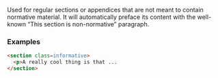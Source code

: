Used for regular sections or appendices that are not meant to contain normative material. It will automatically preface its content with the well-known “This section is non-normative” paragraph. 

### Examples
```HTML
<section class=informative>
  <p>A really cool thing is that ... 
</section>
```
